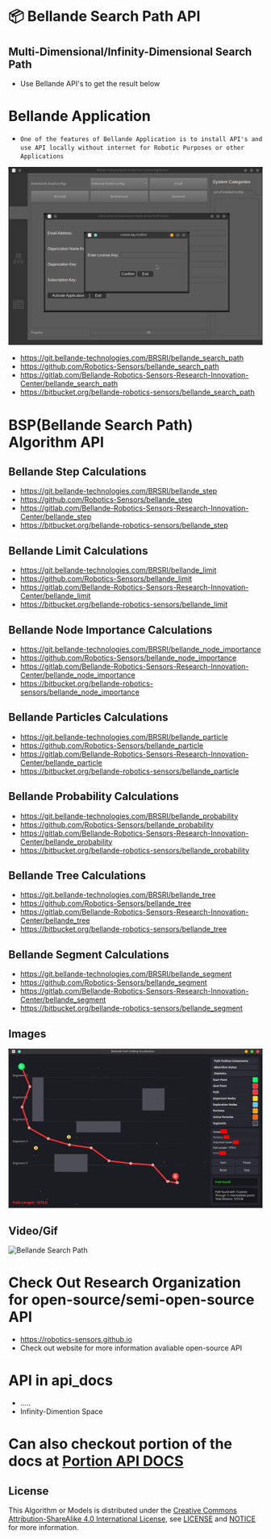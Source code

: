 # 📦 Bellande Search Path API
## Multi-Dimensional/Infinity-Dimensional Search Path
- Use Bellande API's to get the result below

# Bellande Application 
- ```One of the features of Bellande Application is to install API's and use API locally without internet for Robotic Purposes or other Applications```

![Bellande Application](./bellande_application_api.png)

- https://git.bellande-technologies.com/BRSRI/bellande_search_path
- https://github.com/Robotics-Sensors/bellande_search_path
- https://gitlab.com/Bellande-Robotics-Sensors-Research-Innovation-Center/bellande_search_path
- https://bitbucket.org/bellande-robotics-sensors/bellande_search_path

# BSP(Bellande Search Path) Algorithm API
## Bellande Step Calculations
- https://git.bellande-technologies.com/BRSRI/bellande_step
- https://github.com/Robotics-Sensors/bellande_step
- https://gitlab.com/Bellande-Robotics-Sensors-Research-Innovation-Center/bellande_step
- https://bitbucket.org/bellande-robotics-sensors/bellande_step

## Bellande Limit Calculations
- https://git.bellande-technologies.com/BRSRI/bellande_limit
- https://github.com/Robotics-Sensors/bellande_limit
- https://gitlab.com/Bellande-Robotics-Sensors-Research-Innovation-Center/bellande_limit
- https://bitbucket.org/bellande-robotics-sensors/bellande_limit

## Bellande Node Importance Calculations
- https://git.bellande-technologies.com/BRSRI/bellande_node_importance
- https://github.com/Robotics-Sensors/bellande_node_importance
- https://gitlab.com/Bellande-Robotics-Sensors-Research-Innovation-Center/bellande_node_importance
- https://bitbucket.org/bellande-robotics-sensors/bellande_node_importance

## Bellande Particles Calculations
- https://git.bellande-technologies.com/BRSRI/bellande_particle
- https://github.com/Robotics-Sensors/bellande_particle
- https://gitlab.com/Bellande-Robotics-Sensors-Research-Innovation-Center/bellande_particle
- https://bitbucket.org/bellande-robotics-sensors/bellande_particle

## Bellande Probability Calculations
- https://git.bellande-technologies.com/BRSRI/bellande_probability
- https://github.com/Robotics-Sensors/bellande_probability
- https://gitlab.com/Bellande-Robotics-Sensors-Research-Innovation-Center/bellande_probability
- https://bitbucket.org/bellande-robotics-sensors/bellande_probability

## Bellande Tree Calculations
- https://git.bellande-technologies.com/BRSRI/bellande_tree
- https://github.com/Robotics-Sensors/bellande_tree
- https://gitlab.com/Bellande-Robotics-Sensors-Research-Innovation-Center/bellande_tree
- https://bitbucket.org/bellande-robotics-sensors/bellande_tree

## Bellande Segment Calculations
- https://git.bellande-technologies.com/BRSRI/bellande_segment
- https://github.com/Robotics-Sensors/bellande_segment
- https://gitlab.com/Bellande-Robotics-Sensors-Research-Innovation-Center/bellande_segment
- https://bitbucket.org/bellande-robotics-sensors/bellande_segment


## Images
![Bellande Search Path](./bellande_path_finding.png)

## Video/Gif
![Bellande Search Path](./bellande_path_finding-gif.gif)

# Check Out Research Organization for open-source/semi-open-source API
- https://robotics-sensors.github.io
- Check out website for more information avaliable open-source API 

# API in api_docs
- .....
- Infinity-Dimention Space

# Can also checkout portion of the docs at [Portion API DOCS](https://github.com/Robotics-Sensors/bellande_search/blob/main/api_docs.md)

## License
This Algorithm or Models is distributed under the [Creative Commons Attribution-ShareAlike 4.0 International License](http://creativecommons.org/licenses/by-sa/4.0/), see [LICENSE](https://github.com/RonaldsonBellande/bellande_search_path/blob/main/LICENSE) and [NOTICE](https://github.com/RonaldsonBellande/bellande_search_path/blob/main/LICENSE) for more information.
